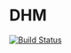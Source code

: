 # DHM

[![Build Status](https://travis-ci.org/zjhmale/DHM.svg?branch=master)](https://travis-ci.org/zjhmale/DHM)

